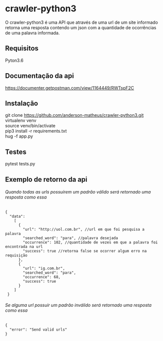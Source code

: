 # crawler-python3
O crawler-python3 é uma API que através de uma url de um site informado retorna uma resposta contendo um json com a quantidade de ocorrências de uma palavra informada.


## Requisitos
Pyton3.6

## Documentação da api
https://documenter.getpostman.com/view/1164449/RWTspF2C

## Instalação

git clone https://github.com/anderson-matheus/crawler-python3.git<br />
virtualenv venv<br />
source venv/bin/activate<br />
pip3 install -r requirements.txt<br />
hug -f app.py<br />

## Testes

pytest tests.py


## Exemplo de retorno da api
###### Quando todas as urls possuírem um padrão válido será retornado uma resposta como essa

```
{
  "data":
    [
      {
        "url": "http://uol.com.br", //url em que foi pesquisa a palavra
        "searched_word": "para", //palavra desejada
        "occurrence": 102, //quantidade de vezes em que a palavra foi encontrada na url
        "success": true //retorna false se ocorrer algum erro na requisição
      },
      {
        "url": "ig.com.br",
        "searched_word": "para",
        "occurrence": 68,
        "success": true
      }
    ]
 }
```

###### Se alguma url possuir um padrão inválido será retornado uma resposta como essa

```
{
  "error": "Send valid urls"
}

```
